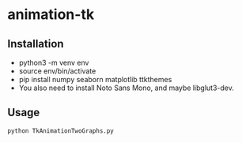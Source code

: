 # animation-tk

## Installation
- python3 -m venv env
- source env/bin/activate
- pip install numpy seaborn matplotlib ttkthemes
- You also need to install Noto Sans Mono, and maybe libglut3-dev.

## Usage
```bash
python TkAnimationTwoGraphs.py
```
